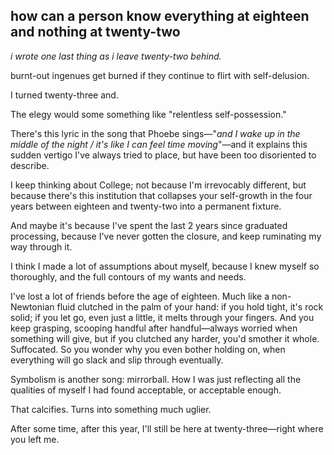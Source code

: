 ## how can a person know everything at eighteen and nothing at twenty-two

*i wrote one last thing as i leave twenty-two behind.* 



 burnt-out ingenues get burned if they continue to flirt with self-delusion.



I turned twenty-three and. 

The elegy would some something like "relentless self-possession." 



There's this lyric in the song that Phoebe sings—"*and I wake up in the middle of the night / it's like I can feel time moving*"—and it explains this sudden vertigo I've always tried to place, but have been too disoriented to describe. 



I keep thinking about College; not because I'm irrevocably different, but because there's this institution that collapses your self-growth in the four years between eighteen and twenty-two into a permanent fixture.

And maybe it's because I've spent the last 2 years since graduated processing, because I've never gotten the closure, and keep ruminating my way through it. 



I think I made a lot of assumptions about myself, because I knew myself so thoroughly, and the full contours of my wants and needs. 



I've lost a lot of friends before the age of eighteen. Much like a non-Newtonian fluid clutched in the palm of your hand: if you hold tight, it's rock solid; if you let go, even just a little, it melts through your fingers. And you keep grasping, scooping handful after handful—always worried when something will give, but if you clutched any harder, you'd smother it whole. Suffocated. So you wonder why you even bother holding on, when everything will go slack and slip through eventually.



Symbolism is another song: mirrorball. How I was just reflecting all the qualities of myself I had found acceptable, or acceptable enough.

That calcifies. Turns into something much uglier.



After some time, after this year, I'll still be here at twenty-three—right where you left me.
